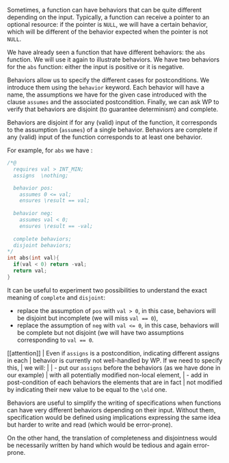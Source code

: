 Sometimes, a function can have behaviors that can be quite different
depending on the input. Typically, a function can receive a pointer to an
optional resource: if the pointer is `NULL`, we will have a certain behavior,
which will be different of the behavior expected when the pointer is not `NULL`.

We have already seen a function that have different behaviors: the `abs`
function. We will use it again to illustrate behaviors. We have two behaviors
for the `abs` function: either the input is positive or it is negative.

Behaviors allow us to specify the different cases for postconditions.
We introduce them using the `behavior` keyword. Each behavior will have a
name, the assumptions we have for the given case introduced with the clause
`assumes` and the associated postcondition. Finally, we can ask WP to verify
that behaviors are disjoint (to guarantee determinism) and complete.

Behaviors are disjoint if for any (valid) input of the function, it
corresponds to the assumption (`assumes`) of a single behavior. Behaviors
are complete if any (valid) input of the function corresponds to at least
one behavior.

For example, for `abs` we have :


```c
/*@
  requires val > INT_MIN;
  assigns  \nothing;

  behavior pos:
    assumes 0 <= val;
    ensures \result == val;
  
  behavior neg:
    assumes val < 0;
    ensures \result == -val;
 
  complete behaviors;
  disjoint behaviors;
*/
int abs(int val){
  if(val < 0) return -val;
  return val;
}
```

It can be useful to experiment two possibilities to understand the exact
meaning of `complete` and `disjoint`:

- replace the assumption of `pos` with `val > 0`, in this case, behaviors
  will be disjoint but incomplete (we will miss `val == 0`),
- replace the assumption of `neg` with `val <= 0`, in this case, behaviors
  will be complete but not disjoint (we will have two assumptions corresponding
  to `val == 0`.

[[attention]]
| Even if `assigns` is a postcondition, indicating different assigns in each
| behavior is currently not well-handled by WP. If we need to specify this,
| we will:
|
| - put our `assigns` before the behaviors (as we have done in our example)
|   with all potentially modified non-local element,
| - add in post-condition of each behaviors the elements that are in fact
|   not modified by indicating their new value to be equal to the `\old` one.

Behaviors are useful to simplify the writing of specifications when functions
can have very different behaviors depending on their input. Without them,
specification would be defined using implications expressing the same idea
but harder to write and read (which would be error-prone).

On the other hand, the translation of completeness and disjointness would be
necessarily written by hand which would be tedious and again error-prone.